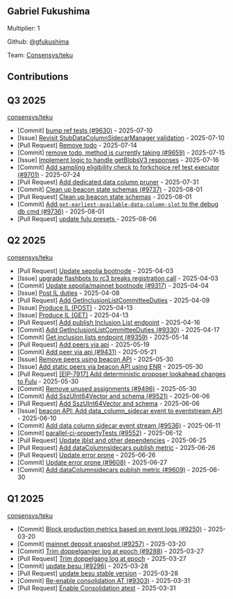 
## Gabriel Fukushima
Multiplier: 1

Github: [@gfukushima](https://github.com/gfukushima)

Team: [Consensys/teku](https://github.com/Consensys/teku/pulls?q=author%3Agfukushima)

## Contributions

## Q3 2025


[consensys/teku](https://github.com/consensys/teku)
* [Commit] [bump ref tests (#9630)](https://github.com/Consensys/teku/commit/ff7c72232b68eed31dc1e9e264c58f56d5d1361f) - 2025-07-10
* [Issue] [Revisit StubDataColumnSidecarManager validation](https://github.com/Consensys/teku/issues/9652) - 2025-07-10
* [Pull Request] [Remove todo](https://github.com/Consensys/teku/pull/9659) - 2025-07-14
* [Commit] [remove todo, method is currently taking (#9659)](https://github.com/Consensys/teku/commit/6985a86829acb526356bcd7ec3c5f35366e6ff1d) - 2025-07-15
* [Issue] [Implement logic to handle getBlobsV3 responses](https://github.com/Consensys/teku/issues/9668) - 2025-07-16
* [Commit] [Add sampling eligibility check to forkchoice ref test executor (#9701)](https://github.com/Consensys/teku/commit/a4179d1f3e7a6cb4b5d6c4e316ddf66d6163c06e) - 2025-07-24
* [Pull Request] [Add dedicated data column pruner](https://github.com/Consensys/teku/pull/9733) - 2025-07-31
* [Commit] [Clean up beacon state schemas (#9737)](https://github.com/Consensys/teku/commit/27733915e7cfeacfd0380655188dff1f9f33b1e5) - 2025-08-01
* [Pull Request] [Clean up beacon state schemas](https://github.com/Consensys/teku/pull/9737) - 2025-08-01
* [Commit] [Add `get-earliest-available-data-column-slot` to the debug db cmd (#9736)](https://github.com/Consensys/teku/commit/804ca4292dc21cb0012fdb2ab9dae81788d63c4f) - 2025-08-01
* [Pull Request] [update fulu presets ](https://github.com/Consensys/teku/pull/9749) - 2025-08-06
## Q2 2025


[consensys/teku](https://github.com/consensys/teku)
* [Pull Request] [Update sepolia bootnode](https://github.com/Consensys/teku/pull/9317) - 2025-04-03
* [Issue] [upgrade flashbots to rc3 breaks registration call](https://github.com/Consensys/teku/issues/9316) - 2025-04-03
* [Commit] [Update sepolia/mainnet bootnode (#9317)](https://github.com/Consensys/teku/commit/7c47c6918fe8f5d6aceb5229360f04773ed639b7) - 2025-04-04
* [Issue] [Post IL duties](https://github.com/Consensys/teku/issues/9326) - 2025-04-08
* [Pull Request] [Add GetInclusionListCommitteeDuties](https://github.com/Consensys/teku/pull/9330) - 2025-04-09
* [Issue] [Produce IL (POST)](https://github.com/Consensys/teku/issues/9346) - 2025-04-13
* [Issue] [Produce IL (GET)](https://github.com/Consensys/teku/issues/9345) - 2025-04-13
* [Pull Request] [Add publish Inclusion List endpoint](https://github.com/Consensys/teku/pull/9358) - 2025-04-16
* [Commit] [Add GetInclusionListCommitteeDuties (#9330)](https://github.com/Consensys/teku/commit/479d3256ba86a7ac76eb9746d28bbd7e850215fa) - 2025-04-17
* [Commit] [Get inclusion lists endpoint (#9359)](https://github.com/Consensys/teku/commit/924390c33e857ba13045a0d6f5bdca4628fac8f0) - 2025-05-14
* [Pull Request] [Add peers via api](https://github.com/Consensys/teku/pull/9431) - 2025-05-19
* [Commit] [Add peer via api (#9431)](https://github.com/Consensys/teku/commit/fdc1b8fc65a053c6556e9cdfa9633256105cb9a6) - 2025-05-21
* [Issue] [Remove peers using beacon API](https://github.com/Consensys/teku/issues/9503) - 2025-05-30
* [Issue] [Add static peers via beacon API using ENR](https://github.com/Consensys/teku/issues/9502) - 2025-05-30
* [Pull Request] [[EIP-7917] Add deterministic proposer lookahead changes to Fulu](https://github.com/Consensys/teku/pull/9501) - 2025-05-30
* [Commit] [Remove unused assignments (#9496)](https://github.com/Consensys/teku/commit/42568a5a50678a4a6bff24e8b587f4ee0c216f1f) - 2025-05-30
* [Commit] [Add SszUInt64Vector and schema (#9521)](https://github.com/Consensys/teku/commit/585add560037058e649d215d8a70f9031fd014f7) - 2025-06-06
* [Pull Request] [Add SszUInt64Vector and schema](https://github.com/Consensys/teku/pull/9521) - 2025-06-06
* [Issue] [beacon API: Add data_column_sidecar event to eventstream API](https://github.com/Consensys/teku/issues/9530) - 2025-06-10
* [Commit] [Add data column sidecar event stream (#9536)](https://github.com/Consensys/teku/commit/2aa29f3863e69e6ca381b7423a3ade0b78f9a374) - 2025-06-11
* [Commit] [parallel-ci-propertyTests (#9552)](https://github.com/Consensys/teku/commit/1e21b69d9b6264fdb8645bb8f4719279073ccfa9) - 2025-06-12
* [Pull Request] [Update jblst and other dependencies](https://github.com/Consensys/teku/pull/9601) - 2025-06-25
* [Pull Request] [Add dataColumnsidecars publish metric](https://github.com/Consensys/teku/pull/9609) - 2025-06-26
* [Pull Request] [Update error prone](https://github.com/Consensys/teku/pull/9608) - 2025-06-26
* [Commit] [Update error prone (#9608)](https://github.com/Consensys/teku/commit/6361c5cac0933dd87bf9800a615202fe4fc966c8) - 2025-06-27
* [Commit] [Add dataColumnsidecars publish metric (#9609)](https://github.com/Consensys/teku/commit/a7afac6ed2fd19dc3ec85767594951e82f53fd0d) - 2025-06-30
## Q1 2025

[consensys/teku](https://github.com/consensys/teku)
* [Commit] [Block production metrics based on event logs (#9250)](https://github.com/Consensys/teku/commit/f4e48c36032fba3d5270dffb7a8ff942f862033c) - 2025-03-20
* [Commit] [mainnet deposit snapshot (#9257)](https://github.com/Consensys/teku/commit/aace12cf6f0e541d6ef10b4f3da8fcb25cc02cbc) - 2025-03-20
* [Commit] [Trim doppelganger log at epoch (#9288)](https://github.com/Consensys/teku/commit/664995336b4aad61e1f24e149e220727b0e6a016) - 2025-03-27
* [Pull Request] [Trim doppelgang log at epoch](https://github.com/Consensys/teku/pull/9288) - 2025-03-27
* [Commit] [update besu (#9296)](https://github.com/Consensys/teku/commit/2823ba95f767a0a54e7cb0071c45ded6fc331665) - 2025-03-28
* [Pull Request] [update besu stable version](https://github.com/Consensys/teku/pull/9296) - 2025-03-28
* [Commit] [Re-enable consolidation AT  (#9303)](https://github.com/Consensys/teku/commit/d1784ba84f6fcb6a384def2b01a820f701e295c7) - 2025-03-31
* [Pull Request] [Enable Consolidation atest](https://github.com/Consensys/teku/pull/9303) - 2025-03-31
